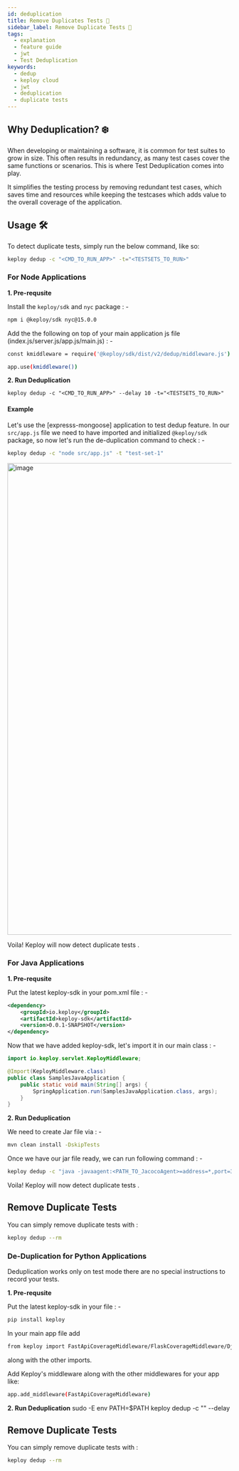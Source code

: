 ```yaml
---
id: deduplication
title: Remove Duplicates Tests 🧹
sidebar_label: Remove Duplicate Tests 🧹
tags:
  - explanation
  - feature guide
  - jwt
  - Test Deduplication
keywords:
  - dedup
  - keploy cloud
  - jwt
  - deduplication
  - duplicate tests
---
```


## Why Deduplication? ❄️

When developing or maintaining a software, it is common for test suites to grow in size. This often results in redundancy, as many test cases cover the same functions or scenarios. This is where Test Deduplication comes into play.

It simplifies the testing process by removing redundant test cases, which saves time and resources while keeping the testcases which adds value to the overall coverage of the application.

## Usage 🛠️

To detect duplicate tests, simply run the below command, like so:

```bash
keploy dedup -c "<CMD_TO_RUN_APP>" -t="<TESTSETS_TO_RUN>"
```

### For Node Applications

**1. Pre-requsite**

Install the `keploy/sdk` and `nyc` package : -

```bash
npm i @keploy/sdk nyc@15.0.0
```

Add the the following on top of your main application js file (index.js/server.js/app.js/main.js) : -

```bash
const kmiddleware = require('@keploy/sdk/dist/v2/dedup/middleware.js')

app.use(kmiddleware())
```

**2. Run Deduplication**

```
keploy dedup -c "<CMD_TO_RUN_APP>" --delay 10 -t="<TESTSETS_TO_RUN>"
```

#### Example

Let's use the [expresss-mongoose] application to test dedup feature. In our `src/app.js` file we need to have imported and initialized `@keploy/sdk` package, so now let's run the de-duplication command to check : -

```bash
keploy dedup -c "node src/app.js" -t "test-set-1"
```

<img width="1060" alt="image" src="https://github.com/keploy/docs/assets/53110238/641ded9d-c75f-4861-aafd-bc0f2bbeda7f" />

Voila! Keploy will now detect duplicate tests .

### For Java Applications

**1. Pre-requsite**

Put the latest keploy-sdk in your pom.xml file : -

```xml
<dependency>
    <groupId>io.keploy</groupId>
    <artifactId>keploy-sdk</artifactId>
    <version>0.0.1-SNAPSHOT</version>
</dependency>
```

Now that we have added keploy-sdk, let's import it in our main class : -

```java
import io.keploy.servlet.KeployMiddleware;

@Import(KeployMiddleware.class)
public class SamplesJavaApplication {
    public static void main(String[] args) {
        SpringApplication.run(SamplesJavaApplication.class, args);
    }
}
```

**2. Run Deduplication**

We need to create Jar file via : -

```bash
mvn clean install -DskipTests
```

Once we have our jar file ready, we can run following command : -

```bash
keploy dedup -c "java -javaagent:<PATH_TO_JacocoAgent>=address=*,port=36320,destfile=jacoco-it.exec,output=tcpserver -jar <PATH_TO_JAR_FILE>"  --delay 10 -t="test-set-0"
```

Voila! Keploy will now detect duplicate tests .

## Remove Duplicate Tests

You can simply remove duplicate tests with :

```bash
keploy dedup --rm
```

### De-Duplication for Python Applications

Deduplication works only on test mode there are no special instructions to record your tests.

**1. Pre-requsite**

Put the latest keploy-sdk in your file : -

```bash
pip install keploy
```

In your main app file add

```bash
from keploy import FastApiCoverageMiddleware/FlaskCoverageMiddleware/DjangoCoverageMiddleware
```

along with the other imports.

Add Keploy's middleware along with the other middlewares for your app like:

```bash
app.add_middleware(FastApiCoverageMiddleware)
```

**2. Run Deduplication**
sudo -E env PATH=$PATH keploy dedup -c "<command to run your Python app>" --delay <time required for your application to start>

## Remove Duplicate Tests

You can simply remove duplicate tests with :

```bash
keploy dedup --rm
```
